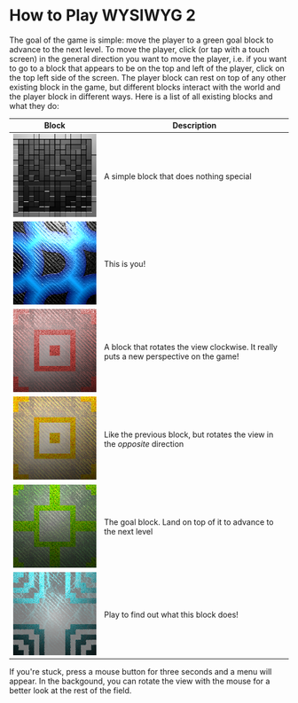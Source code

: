 # How to Play WYSIWYG 2
The goal of the game is simple: move the player to a green goal block to advance to the next level. To move the player, click (or tap with a touch screen) in the general direction you want to move the player, i.e. if you want to go to a block that appears to be on the top and left of the player, click on the top left side of the screen.
The player block can rest on top of any other existing block in the game, but different blocks interact with the world and the player block in different ways. Here is a list of all existing blocks and what they do:

Block | Description
----- | -----------------
![Generic block](wysiwyg2/data/Block-Generic.png) | A simple block that does nothing special
![Player block](wysiwyg2/data/Block-Player.png) | This is you!
![Rotate clockwise block](wysiwyg2/data/Block-Rotate-Right.png) | A block that rotates the view clockwise. It really puts a new perspective on the game!
![Rotate counterclockwise block](wysiwyg2/data/Block-Rotate-Left.png) | Like the previous block, but rotates the view in the *opposite* direction
![Goal block](wysiwyg2/data/Block-Goal.png) | The goal block. Land on top of it to advance to the next level
![Mysterious block](wysiwyg2/data/Block-Antigravity.png) | Play to find out what this block does!

If you're stuck, press a mouse button for three seconds and a menu will appear. In the backgound, you can rotate the view with the mouse for a better look at the rest of the field. 
